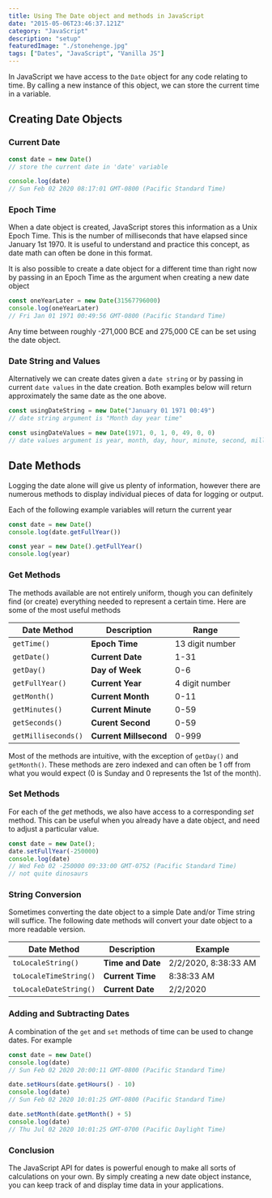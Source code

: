 ```yaml
---
title: Using The Date object and methods in JavaScript
date: "2015-05-06T23:46:37.121Z"
category: "JavaScript"
description: "setup"
featuredImage: "./stonehenge.jpg"
tags: ["Dates", "JavaScript", "Vanilla JS"]
---
```


In JavaScript we have access to the `Date` object for any code relating to time. By calling a new instance of this object, we can store the current time in a variable.

## Creating Date Objects

### Current Date

```javascript
const date = new Date()
// store the current date in 'date' variable

console.log(date)
// Sun Feb 02 2020 08:17:01 GMT-0800 (Pacific Standard Time)

```

### Epoch Time
When a date object is created, JavaScript stores this information as a Unix Epoch Time. This is the number of milliseconds that have elapsed since January 1st 1970. It is useful to understand and practice this concept, as date math can often be done in this format.

It is also possible to create a date object for a different time than right now by passing in an Epoch Time as the argument when creating a new date object

```javascript
const oneYearLater = new Date(31567796000)
console.log(oneYearLater)
// Fri Jan 01 1971 00:49:56 GMT-0800 (Pacific Standard Time)
```
Any time between roughly -271,000 BCE and 275,000 CE can be set using the date object.

### Date String and Values
Alternatively we can create dates given a `date string` or by passing in current `date values` in the date creation. Both examples below will return approximately the same date as the one above.

```javascript
const usingDateString = new Date("January 01 1971 00:49")
// date string argument is "Month day year time"

const usingDateValues = new Date(1971, 0, 1, 0, 49, 0, 0)
// date values argument is year, month, day, hour, minute, second, millisecond
```


## Date Methods
Logging the date alone will give us plenty of information, however there are numerous methods to display individual pieces of data for logging or output. 

Each of the following example variables will return the current year

```javascript
const date = new Date()
console.log(date.getFullYear())

const year = new Date().getFullYear()
console.log(year)
```

### Get Methods

The methods available are not entirely uniform, though you can definitely find (or create) everything needed to represent a certain time. Here are some of the most useful methods

| Date Method           | Description            | Range           |
| --------------------- | ---------------------- | --------------- |
| `getTime()`           | **Epoch Time**         | 13 digit number |
| `getDate()`           | **Current Date**       | 1-31            |
| `getDay()`            | **Day of Week**        | 0-6             |
| `getFullYear()`       | **Current Year**       | 4 digit number  |
| `getMonth()`          | **Current Month**      | 0-11            |
| `getMinutes()`        | **Current Minute**     | 0-59            |
| `getSeconds()`        | **Curent Second**      | 0-59            |
| `getMilliseconds()`   | **Current Millsecond** | 0-999           |

Most of the methods are intuitive, with the exception of `getDay()` and `getMonth()`. These methods are zero indexed and can often be 1 off from what you would expect (0 is Sunday and 0 represents the 1st of the month).

### Set Methods
For each of the *get* methods, we also have access to a corresponding *set* method. This can be useful when you already have a date object, and need to adjust a particular value.

```javascript
const date = new Date();
date.setFullYear(-250000)
console.log(date)
// Wed Feb 02 -250000 09:33:00 GMT-0752 (Pacific Standard Time)
// not quite dinosaurs
```

### String Conversion
Sometimes converting the date object to a simple Date and/or Time string will suffice. The following date methods will convert your date object to a more readable version.

| Date Method            | Description            | Example              |
| ---------------------- | ---------------------- | -------------------- |
| `toLocaleString()`     | **Time and Date**      | 2/2/2020, 8:38:33 AM |
| `toLocaleTimeString()` | **Current Time**       | 8:38:33 AM           |
| `toLocaleDateString()` | **Current Date**       | 2/2/2020             |

### Adding and Subtracting Dates

A combination of the `get` and `set` methods of time can be used to change dates. For example

```javascript
const date = new Date()
console.log(date)
// Sun Feb 02 2020 20:00:11 GMT-0800 (Pacific Standard Time)

date.setHours(date.getHours() - 10)
console.log(date)
// Sun Feb 02 2020 10:01:25 GMT-0800 (Pacific Standard Time)

date.setMonth(date.getMonth() + 5)
console.log(date)
// Thu Jul 02 2020 10:01:25 GMT-0700 (Pacific Daylight Time)
```

### Conclusion
The JavaScript API for dates is powerful enough to make all sorts of calculations on your own. By simply creating a new date object instance, you can keep track of and display time data in your applications.